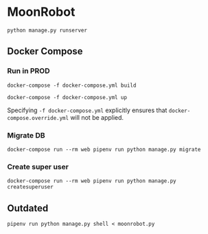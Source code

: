 # MoonRobot

```
python manage.py runserver
```

## Docker Compose

### Run in PROD

```
docker-compose -f docker-compose.yml build
```
```
docker-compose -f docker-compose.yml up
```
Specifying `-f docker-compose.yml` explicitly ensures that `docker-compose.override.yml` will not be applied.

### Migrate DB

```
docker-compose run --rm web pipenv run python manage.py migrate
```

### Create super user

```
docker-compose run --rm web pipenv run python manage.py createsuperuser
```

## Outdated

```
pipenv run python manage.py shell < moonrobot.py
```
